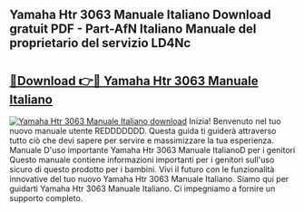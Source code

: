 ## Yamaha Htr 3063 Manuale Italiano Download gratuit PDF - Part-AfN Italiano Manuale del proprietario del servizio LD4Nc

# <h2><a href="http://dfgjg7.blite.top/?on=Yamaha+Htr+3063+Manuale+Italiano">🔗Download 👉🔴 Yamaha Htr 3063 Manuale Italiano</a></h2>

[![Yamaha Htr 3063 Manuale Italiano download](https://i.imgur.com/lujVjoI.png)](http://dfgjg7.blite.top/?on=Yamaha+Htr+3063+Manuale+Italiano)
Inizia! Benvenuto nel tuo nuovo manuale utente REDDDDDDD. Questa guida ti guiderà attraverso tutto ciò che devi sapere per servire e massimizzare la tua esperienza. Manuale D'uso importante Yamaha Htr 3063 Manuale ItalianoD per i genitori Questo manuale contiene informazioni importanti per i genitori sull'uso sicuro di questo prodotto per i bambini. Vivi il futuro con le funzionalità innovative del tuo nuovo Yamaha Htr 3063 Manuale Italiano. Siamo qui per guidarti Yamaha Htr 3063 Manuale Italiano. Ci impegniamo a fornire un supporto completo.
